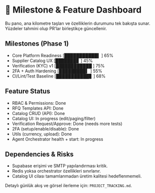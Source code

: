 # 🎯 Milestone & Feature Dashboard

Bu pano, ana kilometre taşları ve özelliklerin durumunu tek bakışta sunar. Yüzdeler tahmini olup PR’lar birleştikçe güncellenir.

## Milestones (Phase 1)

- Core Platform Readiness  [███████████▌     ] 65%
- Supplier Catalog UX      [███████▊          ] 45%
- Verification (KYC) v1    [████████████     ] 75%
- 2FA + Auth Hardening     [█████████▍       ] 55%
- CI/Lint/Test Baseline    [███████████▊     ] 68%

## Feature Status

- RBAC & Permissions: Done
- RFQ Templates API: Done
- Catalog CRUD (API): Done
- Catalog UI: In progress (edit/paging/filter)
- Verification Request/Approve: Done (needs more tests)
- 2FA (setup/enable/disable): Done
- Utils (currency, upload): Done
- Agent Orchestrator health + start: In progress

## Dependencies & Risks

- Supabase erişimi ve SMTP yapılandırması kritik.
- Redis yoksa orchestrator özellikleri sınırlanır.
- Catalog UI cilası tamamlanmadan üretim kalitesi hedeflenmemeli.

Detaylı günlük akış ve görsel ilerleme için: `PROJECT_TRACKING.md`.

